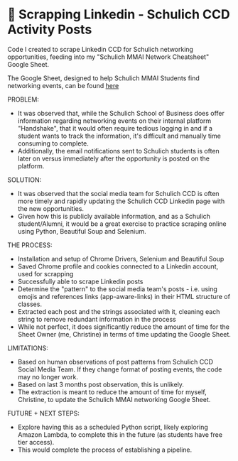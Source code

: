 # 👔 Scrapping Linkedin - Schulich CCD Activity Posts

Code I created to scrape Linkedin CCD for Schulich networking opportunities, feeding into my "Schulich MMAI Network Cheatsheet" Google Sheet.

The Google Sheet, designed to help Schulich MMAI Students find networking events, can be found [here](https://bit.ly/mmai_networking)

PROBLEM:

- It was observed that, while the Schulich School of Business does offer information regarding networking events on their internal platform "Handshake", that it would often require tedious logging in and if a student wants to track the information, it's difficult and manually time consuming to complete.
- Additionally, the email notifications sent to Schulich students is often later on versus immediately after the opportunity is posted on the platform.

SOLUTION:

- It was observed that the social media team for Schulich CCD is often more timely and rapidly updating the Schulich CCD Linkedin page with the new opportunities.
- Given how this is publicly available information, and as a Schulich student/Alumni, it would be a great exercise to practice scraping online using Python, Beautiful Soup and Selenium.

THE PROCESS:

- Installation and setup of Chrome Drivers, Selenium and Beautiful Soup
- Saved Chrome profile and cookies connected to a Linkedin account, used for scrapping
- Successfully able to scrape Linkedin posts
- Determine the "pattern" to the social media team's posts - i.e. using emojis and references links (app-aware-links) in their HTML structure of classes.
- Extracted each post and the strings associated with it, cleaning each string to remove redundant information in the process
- While not perfect, it does significantly reduce the amount of time for the Sheet Owner (me, Christine) in terms of time updating the Google Sheet.

LIMITATIONS:

- Based on human observations of post patterns from Schulich CCD Social Media Team. If they change format of posting events, the code may no longer work.
- Based on last 3 months post observation, this is unlikely.
- The extraction is meant to reduce the amount of time for myself, Christine, to update the Schulich MMAI networking Google Sheet.

FUTURE + NEXT STEPS:

- Explore having this as a scheduled Python script, likely exploring Amazon Lambda, to complete this in the future (as students have free tier access).
- This would complete the process of establishing a pipeline.
